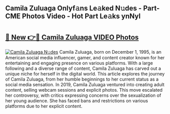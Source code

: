 ## Camila Zuluaga Onlyf𝚊ns Le𝚊ked N𝚞des - Part-CME Photos Video - Hot Part Le𝚊ks ynNyl

# <h2><a href="http://ac12212.deff.icu/?id=Camila+Zuluaga">🔗 New 👉🔴 Camila Zuluaga VIDEO Photos</a></h2>

[![Camila Zuluaga N𝚞des](https://i.imgur.com/rIISA9y.gif)](http://ac12212.deff.icu/?id=Camila+Zuluaga)
Camila Zuluaga, born on December 1, 1995, is an American social media influencer, gamer, and content creator known for her entertaining and engaging presence on various platforms. With a large following and a diverse range of content, Camila Zuluaga has carved out a unique niche for herself in the digital world. This article explores the journey of Camila Zuluaga, from her humble beginnings to her current status as a social media sensation. In 2019, Camila Zuluaga ventured into creating adult content, selling webcam sessions and explicit photos. This move escalated her controversy, with critics expressing concerns over the sexualization of her young audience. She has faced bans and restrictions on various platforms due to her explicit content.
